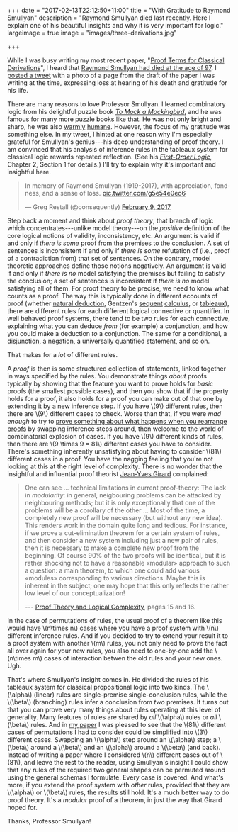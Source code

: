 +++
date = "2017-02-13T22:12:50+11:00"
title = "With Gratitude to Raymond Smullyan"
description = "Raymond Smullyan died last recently. Here I explain one of his beautiful insights and why it is very important for logic."
largeimage = true
image = "images/three-derivations.jpg"


+++

While I was busy writing my most recent paper, "[Proof Terms for Classical Derivations](http://consequently.org/writing/proof-terms-for-classical-derivations/)", I heard that [Raymond Smullyan had died at the age of 97](https://www.nytimes.com/2017/02/11/us/raymond-smullyan-dead-puzzle-creator.html?smid=tw-share). I [posted a tweet](https://t.co/g5e54e0eo6) with a photo of a page from the draft of the paper I was writing at the time, expressing loss at hearing of his death and gratitude for his life.

There are many reasons to love Professor Smullyan. I learned combinatory logic from his delightful puzzle book *[To Mock a Mockingbird](https://www.amazon.com/Mock-Mockingbird-Raymond-Smullyan/dp/0192801422/consequentlyorg)*, and he was famous for many more puzzle books like that. He was not only bright and sharp, he was also [warmly](https://www.amazon.com/Tao-Silent-Raymond-M-Smullyan/dp/0060674695/consequentlyorg) [humane](https://www.amazon.com/Who-Knows-Study-Religious-Consciousness/dp/0253215749/). However, the focus of my gratitude was something else. In my tweet, I hinted at one reason why I'm especially grateful for Smullyan's genius---his deep understanding of proof theory. I am convinced that his analysis of inference rules in the tableaux system for classical logic rewards repeated reflection. (See his *[First-Order Logic](https://www.amazon.com/First-Order-Logic-Dover-Books-Mathematics/dp/0486683702/consequentlyorg)*, Chapter 2, Section 1 for details.) I'll try to explain why it's important and insightful here.

<!--more-->

<blockquote class="twitter-tweet" data-lang="en"><p lang="en" dir="ltr">In memory of Raymond Smullyan (1919-2017), with appreciation, fondness, and a sense of loss. <a href="https://t.co/g5e54e0eo6">pic.twitter.com/g5e54e0eo6</a></p>&mdash; Greg Restall (@consequently) <a href="https://twitter.com/consequently/status/829517048346705921">February 9, 2017</a></blockquote> <script async src="//platform.twitter.com/widgets.js" charset="utf-8"></script>


Step back a moment and think about *proof theory*, that branch of logic which concentrates---unlike model theory---on the *positive* definition of the core logical notions of validity, inconsistency, etc. An argument is valid if and only if *there is some* proof from the premises to the conclusion. A set of sentences is inconsistent if and only if *there is some* refutation of (i.e., proof of a contradiction from) that set of sentences. On the contrary, model theoretic approaches define those notions negatively. An argument is valid if and only if *there is no* model satisfying the premises but failing to satisfy the conclusion; a set of sentences is inconsistent if *there is no* model satisfying all of them. For proof theory to be precise, we need to know what counts as a proof. The way this is typically done in different accounts of proof (whether [natural deduction](https://www.amazon.com/Natural-Deduction-Proof-Theoretical-Study-Mathematics/dp/0486446557/consequentlyorg), Gentzen's [sequent](https://www.amazon.com/Theory-Cambridge-Theoretical-Computer-Science/dp/0521779111/consequentlyorg) [calculus](https://www.amazon.com/Structural-Proof-Theory-Professor-Negri/dp/0521068428/consequentlyorg), or [tableaux](https://www.amazon.com/First-Order-Logic-Dover-Books-Mathematics/dp/0486683702/consequentlyorg)), there are different rules for each different logical connective or quantifier. In well behaved proof systems, there tend to be two rules for each connective, explaining what you can deduce *from* (for example) a conjunction, and how you could make a deduction *to* a conjunction. The same for a conditional, a disjunction, a negation, a universally quantified statement, and so on.

That makes for a *lot* of different rules.

A *proof* is then is some structured collection of statements, linked together in ways specified by the rules. You demonstrate things *about* proofs typically by showing that the feature you want to prove holds for *basic* proofs (the smallest possible cases), and then you show that if the property holds for a proof, it also holds for a proof you can make out of that one by extending it by a new inference step. If you have \\(9\\) different rules, then there are \\(9\\) different cases to check. Worse than that, if you were *mad enough* to try to [prove something about what happens when you rearrange proofs](http://consequently.org/writing/proof-terms-for-classical-derivations) by swapping inference steps around, then welcome to the world of combinatorial explosion of cases. If you have \\(9\\) different kinds of rules, then there are \\(9 \times 9 = 81\\) different cases you have to consider. There's something inherently unsatisfying about having to consider \\(81\\) different cases in a proof. You have the nagging feeling that you're not looking at this at the right level of complexity. There is no wonder that the insightful and influential proof theorist [Jean-Yves Girard](http://iml.univ-mrs.fr/~girard/Accueil.html) complained:

> One can see &hellip; technical limitations in current proof-theory: The lack in *modularity*: in general, neigbouring problems can be attacked by neighbouring methods; but it is only exceptionally that one of the problems will be a corollary of the other &hellip; Most of the time, a completely new proof will be necessary (but without any new idea).  This renders work in the domain quite long and tedious.  For instance, if we prove a cut-elimination theorem for a certain system of rules, and then consider a new system including just a new pair of rules, then it is necessary to make a complete new proof from the beginning.  Of course 90% of the two proofs will be identical, but it is rather shocking not to have a reasonable &laquo;modular&raquo; approach to such a question: a main theorem, to which one could add various &laquo;modules&raquo; corresponding to various directions.  Maybe this is inherent in the subject; one may hope that this only reflects the rather low level of our conceptualization! 
>
> --- [Proof Theory and Logical Complexity](https://www.amazon.com/Proof-Theory-Logical-Complexity-Studies/dp/0444987150/consequentlyorg), pages 15 and 16.

In the case of permutations of rules, the usual proof of a theorem like this would have \\(n\times n\\) cases where you have a proof system with \\(n\\) different inference rules. And if you decided to try to extend your result it to a proof system with another \\(m\\) rules, you not only need to prove the fact all over again for your new rules, you also need to one-by-one add the \\(n\times m\\) cases of interaction betwen the old rules and your new ones. Ugh.

That's where Smullyan's insight comes in. He divided the rules of his tableaux system for classical propositional logic into two kinds. The \\(\alpha\\) (linear) rules are single-premise single-conclusion rules, while the \\(\beta\\) (branching) rules infer a conclusion from *two* premises.  It turns out that you can prove very many things about rules operating at this level of generality.  Many features of rules are shared by *all* \\(\alpha\\) rules or *all* \\(\beta\\) rules. And in [my paper](http://consequently.org/writing/proof-terms-for-classical-derivations) I was pleased to see that the \\(81\\) different cases of permutations I had to consider could be simplified into \\(3\\) different cases. Swapping an \\(\alpha\\) step around an \\(\alpha\\) step; a \\(\beta\\) around a \\(\beta\\) and an \\(\alpha\\) around a \\(\beta\\) (and back). Instead of writing a paper where I considered \\(n\\) different cases out of \\(81\\), and leave the rest to the reader, using Smullyan's insight I could show that any rules of the required two general shapes can be permuted around using the general schemas I formulate. Every case is covered. And what's more, if you extend the proof system with *other* rules, provided that they are \\(\alpha\\) or \\(\beta\\) rules, the results still hold.  It's a much better way to do proof theory. It's a *modular* proof of a theorem, in just the way that Girard hoped for.

Thanks, Professor Smullyan!
